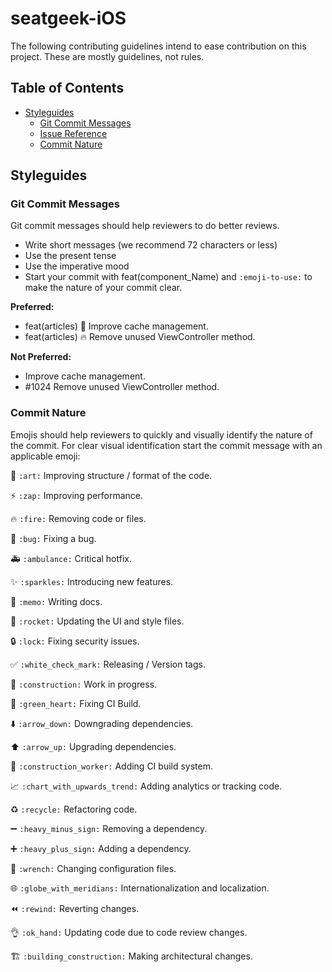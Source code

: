 # seatgeek-iOS

 The following contributing guidelines intend to ease contribution on this project. These are mostly guidelines, not rules.

## Table of Contents

* [Styleguides](#styleguides)
	* [Git Commit Messages](#git-commit-messages)
	* [Issue Reference](#issue-reference)
	* [Commit Nature](#commit-nature)

## Styleguides

### Git Commit Messages

Git commit messages should help reviewers to do better reviews.

* Write short messages (we recommend 72 characters or less)
* Use the present tense
* Use the imperative mood
* Start your commit with feat(component_Name) and `:emoji-to-use:` to make the nature of your commit clear.

**Preferred:**

- feat(articles) 🎨 Improve cache management.
- feat(articles) 🔥 Remove unused ViewController method.


**Not Preferred:**

- Improve cache management.
- #1024 Remove unused ViewController method.


### Commit Nature

Emojis should help reviewers to quickly and visually identify the nature of the commit. For clear visual identification start the commit message with an applicable emoji:

🎨
`:art:`
Improving structure / format of the code.

⚡️
`:zap:`
Improving performance.

🔥
`:fire:`
Removing code or files.

🐛
`:bug:`
Fixing a bug.

🚑
`:ambulance:`
Critical hotfix.

✨
`:sparkles:`
Introducing new features.

📝
`:memo:`
Writing docs.

🚀
`:rocket:`
Updating the UI and style files.

🔒
`:lock:`
Fixing security issues.

✅
`:white_check_mark:`
Releasing / Version tags.

🚧
`:construction:`
Work in progress.

💚
`:green_heart:`
Fixing CI Build.

⬇️
`:arrow_down:`
Downgrading dependencies.

⬆️
`:arrow_up:`
Upgrading dependencies.

👷
`:construction_worker:`
Adding CI build system.

📈
`:chart_with_upwards_trend:`
Adding analytics or tracking code.

♻️
`:recycle:`
Refactoring code.

➖
`:heavy_minus_sign:`
Removing a dependency.

➕
`:heavy_plus_sign:`
Adding a dependency.

🔧
`:wrench:`
Changing configuration files.

🌐
`:globe_with_meridians:`
Internationalization and localization.

⏪
`:rewind:`
Reverting changes.

👌
`:ok_hand:`
Updating code due to code review changes.

🏗
`:building_construction:`
Making architectural changes.


